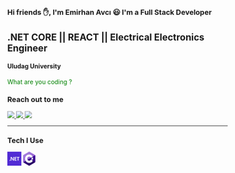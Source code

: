 

### Hi friends :hand:, I'm Emirhan Avcı :smiley: I'm a Full Stack Developer

## .NET CORE || REACT || Electrical Electronics Engineer
#### Uludag University

<font color="green">What are you coding ?</font>

### Reach out to me 

<p>
 <a href="https://www.linkedin.com/in/emirhan-avci/">
  <img src="https://img.shields.io/badge/linkedin-%230077B5.svg?&style=for-the-badge&logo=linkedin&logoColor=white" height=25>
 </a>
 <a href="https://www.linkedin.com/in/emirhan-avci/"><img src="https://img.shields.io/badge/instagram-%23E4405F.svg?&style=for-the-badge&logo=instagram&logoColor=white" height=25>
 </a> 
 <a href="https://medium.com/@emir97han"><img src="https://img.shields.io/badge/medium-%2312100E.svg?&style=for-the-badge&logo=medium&logoColor=white" height=25>
 </a> 
</p>



<hr>

### Tech I Use
<a href="https://dotnet.microsoft.com/" title="dotNet"><img src="icons/dotnet.png" /></a>
<a href="http://csharp.net/" title="C#"><img src="icons/csharp.png" /></a>

<br>

[instagram]:https://www.instagram.com/emirhan_avci_/
[linkedin]:https://www.linkedin.com/in/emirhan-avci/
